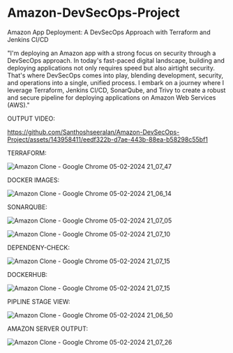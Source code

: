 # Amazon-DevSecOps-Project
Amazon App Deployment: A DevSecOps Approach with Terraform and Jenkins CI/CD

"I'm deploying an Amazon app with a strong focus on security through a DevSecOps approach. In today's fast-paced digital landscape, building and deploying applications not only requires speed but also airtight security. That's where DevSecOps comes into play, blending development, security, and operations into a single, unified process. I embark on a journey where I leverage Terraform, Jenkins CI/CD, SonarQube, and Trivy to create a robust and secure pipeline for deploying applications on Amazon Web Services (AWS)."

OUTPUT VIDEO:

https://github.com/Santhoshseeralan/Amazon-DevSecOps-Project/assets/143958411/eedf322b-d7ae-443b-88ea-b58298c55bf1

TERRAFORM:

![Amazon Clone - Google Chrome 05-02-2024 21_07_47](https://github.com/Santhoshseeralan/Amazon-DevSecOps-Project/assets/143958411/5a736248-49b8-4561-8cb6-bcf606a123f9)

DOCKER IMAGES:

![Amazon Clone - Google Chrome 05-02-2024 21_06_14](https://github.com/Santhoshseeralan/Amazon-DevSecOps-Project/assets/143958411/56e4d9d7-699d-48b3-8c0e-5514d6f73e2a)

SONARQUBE:

![Amazon Clone - Google Chrome 05-02-2024 21_07_05](https://github.com/Santhoshseeralan/Amazon-DevSecOps-Project/assets/143958411/0f042d7a-f9bb-4d61-905c-854655f7e222)

![Amazon Clone - Google Chrome 05-02-2024 21_07_10](https://github.com/Santhoshseeralan/Amazon-DevSecOps-Project/assets/143958411/5d339eff-a64f-40b5-91ac-c205942dddaa)

DEPENDENY-CHECK:

![Amazon Clone - Google Chrome 05-02-2024 21_07_15](https://github.com/Santhoshseeralan/Amazon-DevSecOps-Project/assets/143958411/454e9017-d0b6-4137-888c-6fdb96d8d206)

DOCKERHUB:

![Amazon Clone - Google Chrome 05-02-2024 21_07_15](https://github.com/Santhoshseeralan/Amazon-DevSecOps-Project/assets/143958411/a26d4666-f6bc-4ab4-8e21-89ed92e6db4b)

PIPLINE STAGE VIEW:

![Amazon Clone - Google Chrome 05-02-2024 21_06_50](https://github.com/Santhoshseeralan/Amazon-DevSecOps-Project/assets/143958411/ac6e3348-87bb-45e8-a330-fbc44995c76f)

AMAZON SERVER OUTPUT:

![Amazon Clone - Google Chrome 05-02-2024 21_07_26](https://github.com/Santhoshseeralan/Amazon-DevSecOps-Project/assets/143958411/aa6b2130-59d4-4e18-a536-5522b7ef916f)
















